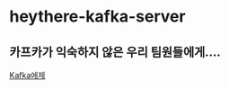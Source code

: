# heythere-kafka-server

## 카프카가 익숙하지 않은 우리 팀원들에게....
[Kafka에제](https://github.com/Min1579/kafka-springboot-tutorial)